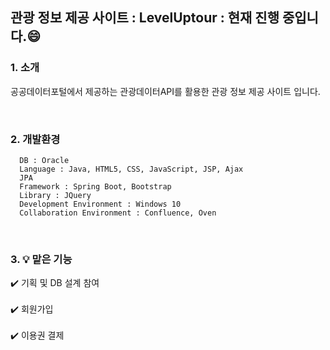 ## 관광 정보 제공 사이트  : LevelUptour : 현재 진행 중입니다.:smile:

### 1. 소개
<p>공공데이터포털에서 제공하는 관광데이터API를 활용한 관광 정보 제공 사이트 입니다.</p>
<br> 

### 2. 개발환경
```
  DB : Oracle 
  Language : Java, HTML5, CSS, JavaScript, JSP, Ajax
  JPA
  Framework : Spring Boot, Bootstrap
  Library : JQuery
  Development Environment : Windows 10
  Collaboration Environment : Confluence, Oven
```
<br>

### 3. :bulb: 맡은 기능
 
:heavy_check_mark: 기획 및 DB 설계 참여<br><br>
:heavy_check_mark: 회원가입<br><br>
:heavy_check_mark: 이용권 결제<br>


